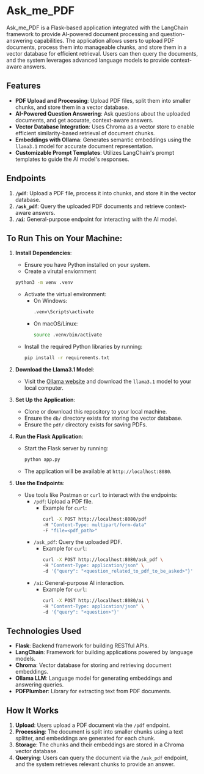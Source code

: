 # Ask_me_PDF
Ask_me_PDF is a Flask-based application integrated with the LangChain framework to provide AI-powered document processing and question-answering capabilities. The application allows users to upload PDF documents, process them into manageable chunks, and store them in a vector database for efficient retrieval. Users can then query the documents, and the system leverages advanced language models to provide context-aware answers.

## Features
- **PDF Upload and Processing**: Upload PDF files, split them into smaller chunks, and store them in a vector database.
- **AI-Powered Question Answering**: Ask questions about the uploaded documents, and get accurate, context-aware answers.
- **Vector Database Integration**: Uses Chroma as a vector store to enable efficient similarity-based retrieval of document chunks.
- **Embeddings with Ollama**: Generates semantic embeddings using the `llama3.1` model for accurate document representation.
- **Customizable Prompt Templates**: Utilizes LangChain's prompt templates to guide the AI model's responses.

## Endpoints
1. **`/pdf`**: Upload a PDF file, process it into chunks, and store it in the vector database.
2. **`/ask_pdf`**: Query the uploaded PDF documents and retrieve context-aware answers.
3. **`/ai`**: General-purpose endpoint for interacting with the AI model.

## To Run This on Your Machine:
1. **Install Dependencies**:
   - Ensure you have Python installed on your system.
   - Create a virutal enviornment
   ```bash
   python3 -m venv .venv
   ```
   - Activate the virtual environment:
     - On Windows:
       ```bash
       .venv\Scripts\activate
       ```
     - On macOS/Linux:
       ```bash
       source .venv/bin/activate
       ```
   - Install the required Python libraries by running:
     ```bash
     pip install -r requirements.txt
     ```

2. **Download the Llama3.1 Model**:
   - Visit the [Ollama website](https://ollama.com) and download the `llama3.1` model to your local computer.

3. **Set Up the Application**:
   - Clone or download this repository to your local machine.
   - Ensure the `db/` directory exists for storing the vector database.
   - Ensure the `pdf/` directory exists for saving PDFs.

4. **Run the Flask Application**:
   - Start the Flask server by running:
     ```bash
     python app.py
     ```
   - The application will be available at `http://localhost:8080`.

5. **Use the Endpoints**:
   - Use tools like Postman or `curl` to interact with the endpoints:
     - `/pdf`: Upload a PDF file.
        - Example for `curl`:
            ```bash
            curl -X POST http://localhost:8080/pdf
            -H "Content-Type: multipart/form-data"
            -F "file=<pdf_path>"
            ```
     - `/ask_pdf`: Query the uploaded PDF.
        - Example for `curl`:
            ```bash
            curl -X POST http://localhost:8080/ask_pdf \
            -H "Content-Type: application/json" \
            -d '{"query": "<question_related_to_pdf_to_be_asked>"}'
            ```
     - `/ai`: General-purpose AI interaction.
        - Example for `curl`:
            ```bash
            curl -X POST http://localhost:8080/ai \
            -H "Content-Type: application/json" \
            -d '{"query": "<question>"}'
            ```

## Technologies Used
- **Flask**: Backend framework for building RESTful APIs.
- **LangChain**: Framework for building applications powered by language models.
- **Chroma**: Vector database for storing and retrieving document embeddings.
- **Ollama LLM**: Language model for generating embeddings and answering queries.
- **PDFPlumber**: Library for extracting text from PDF documents.

## How It Works
1. **Upload**: Users upload a PDF document via the `/pdf` endpoint.
2. **Processing**: The document is split into smaller chunks using a text splitter, and embeddings are generated for each chunk.
3. **Storage**: The chunks and their embeddings are stored in a Chroma vector database.
4. **Querying**: Users can query the document via the `/ask_pdf` endpoint, and the system retrieves relevant chunks to provide an answer.
